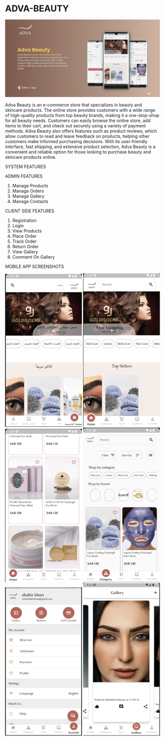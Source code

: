 # ADVA-BEAUTY

<img src = "Adva Beauty.jpg" width ="980" /> 

Adva Beauty is an e-commerce store that specializes in beauty and skincare products. The online store provides customers with a wide range of high-quality products from top beauty brands, making it a one-stop-shop for all beauty needs. Customers can easily browse the online store, add items to their cart, and check out securely using a variety of payment methods. Adva Beauty also offers features such as product reviews, which allow customers to read and leave feedback on products, helping other customers make informed purchasing decisions. With its user-friendly interface, fast shipping, and extensive product selection, Adva Beauty is a convenient and reliable option for those looking to purchase beauty and skincare products online.

SYSTEM FEATURES

ADMIN FEATURES
1. Manage Products
2. Manage Orders
3. Manage Gallery
4. Manage Contacts

CLIENT SIDE FEATURES
1. Registration
2. Login
3. View Products
4. Place Order
5. Track Order
6. Return Order
7. View Gallery
8. Comment On Gallery

MOBILE APP SCREENSHOTS

<img src = "1.png" width ="250" /> <img src = "2.png" width ="250" /> <img src = "3.png" width ="250" /> <img src = "4.png" width ="250" /> <img src = "5.png" width ="250" /> <img src = "7.png" width ="250" />
